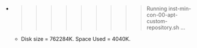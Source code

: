 * >>>>>>>>> Running inst-min-con-00-apt-custom-repository.sh ...
  * Disk size = 762284K. Space Used = 4040K.

